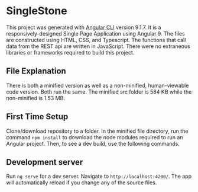 # SingleStone

This project was generated with [Angular CLI](https://github.com/angular/angular-cli) version 9.1.7.
It is a responsively-designed Single Page Application using Angular 9. The files are constructed using HTML, CSS, and Typescript. The functions that call data from the REST api are written in JavaScript. There were no extraneous libraries or frameworks required to build this project.

## File Explanation
There is both a minified version as well as a non-minified, human-viewable code version. Both run the same. The minified src folder is 584 KB while the non-minified is 1.53 MB.

## First Time Setup
Clone/download repository to a folder. In the minified file directory, run the command `npm install` to download the node modules required to run an Angular project. Then, to see a dev build, use the following commands.

## Development server

Run `ng serve` for a dev server. Navigate to `http://localhost:4200/`. The app will automatically reload if you change any of the source files.



